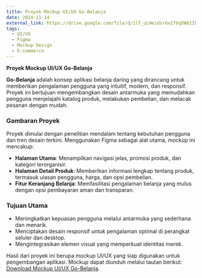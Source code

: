 ```yaml
---
title: Proyek Mockup UI/UX Go-Belanja  
date: 2024-11-14  
external_link: https://drive.google.com/file/d/1lT_uLHeidsr6xI7bqXWb1IQ9aHRkzMRR/view?usp=drive_link  
tags:  
  - UI/UX  
  - Figma  
  - Mockup Design  
  - E-commerce  
---
```


**Proyek Mockup UI/UX Go-Belanja**  

**Go-Belanja** adalah konsep aplikasi belanja daring yang dirancang untuk memberikan pengalaman pengguna yang intuitif, modern, dan responsif. Proyek ini bertujuan mengembangkan desain antarmuka yang memudahkan pengguna menjelajahi katalog produk, melakukan pembelian, dan melacak pesanan dengan mudah.  

### Gambaran Proyek  

Proyek dimulai dengan penelitian mendalam tentang kebutuhan pengguna dan tren desain terkini. Menggunakan Figma sebagai alat utama, mockup ini mencakup:  
- **Halaman Utama**: Menampilkan navigasi jelas, promosi produk, dan kategori terorganisir.  
- **Halaman Detail Produk**: Memberikan informasi lengkap tentang produk, termasuk ulasan pengguna, harga, dan opsi pembelian.  
- **Fitur Keranjang Belanja**: Memfasilitasi pengalaman belanja yang mulus dengan opsi pembayaran aman dan transparan.  

### Tujuan Utama  

- Meningkatkan kepuasan pengguna melalui antarmuka yang sederhana dan menarik.  
- Menciptakan desain responsif untuk pengalaman optimal di perangkat seluler dan desktop.  
- Mengintegrasikan elemen visual yang memperkuat identitas merek.  

Hasil dari proyek ini berupa mockup UI/UX yang siap digunakan untuk pengembangan aplikasi. Mockup dapat diunduh melalui tautan berikut: [Download Mockup UI/UX Go-Belanja](https://drive.google.com/file/d/1lT_uLHeidsr6xI7bqXWb1IQ9aHRkzMRR/view?usp=drive_link).  

